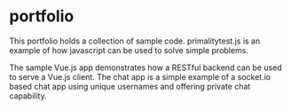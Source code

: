 # portfolio
This portfolio holds a collection of sample code.
primalitytest.js is an example of how javascript can be used to solve simple problems.

The sample Vue.js app demonstrates how a RESTful backend can be used to serve a Vue.js client.
The chat app is a simple example of a socket.io based chat app using unique usernames and offering private chat capability.
